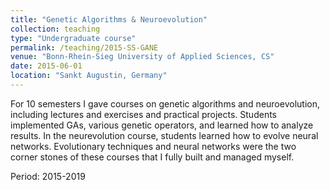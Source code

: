 ```yaml
---
title: "Genetic Algorithms & Neuroevolution"
collection: teaching
type: "Undergraduate course"
permalink: /teaching/2015-SS-GANE
venue: "Bonn-Rhein-Sieg University of Applied Sciences, CS"
date: 2015-06-01
location: "Sankt Augustin, Germany"
---
```


For 10 semesters I gave courses on genetic algorithms and neuroevolution, including lectures and exercises and practical projects. Students implemented GAs, various genetic operators, and learned how to analyze results. In the neurevolution course, students learned how to evolve neural networks. Evolutionary techniques and neural networks were the two corner stones of these courses that I fully built and managed myself.

Period: 2015-2019
